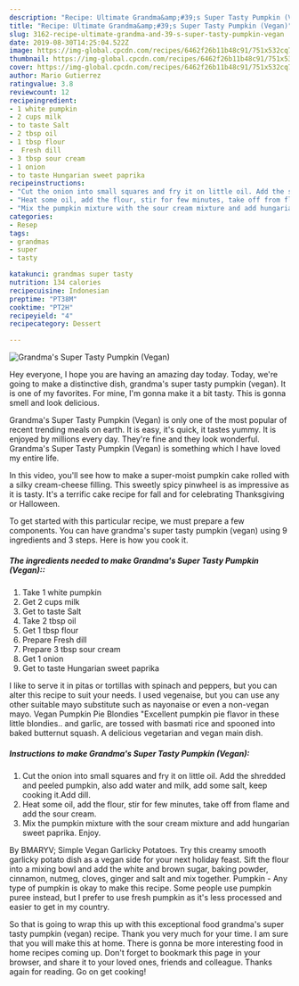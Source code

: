 ```yaml
---
description: "Recipe: Ultimate Grandma&amp;#39;s Super Tasty Pumpkin (Vegan)"
title: "Recipe: Ultimate Grandma&amp;#39;s Super Tasty Pumpkin (Vegan)"
slug: 3162-recipe-ultimate-grandma-and-39-s-super-tasty-pumpkin-vegan
date: 2019-08-30T14:25:04.522Z
image: https://img-global.cpcdn.com/recipes/6462f26b11b48c91/751x532cq70/grandmas-super-tasty-pumpkin-vegan-recipe-main-photo.jpg
thumbnail: https://img-global.cpcdn.com/recipes/6462f26b11b48c91/751x532cq70/grandmas-super-tasty-pumpkin-vegan-recipe-main-photo.jpg
cover: https://img-global.cpcdn.com/recipes/6462f26b11b48c91/751x532cq70/grandmas-super-tasty-pumpkin-vegan-recipe-main-photo.jpg
author: Mario Gutierrez
ratingvalue: 3.8
reviewcount: 12
recipeingredient:
- 1 white pumpkin
- 2 cups milk
- to taste Salt
- 2 tbsp oil
- 1 tbsp flour
-  Fresh dill
- 3 tbsp sour cream
- 1 onion
- to taste Hungarian sweet paprika
recipeinstructions:
- "Cut the onion into small squares and fry it on little oil. Add the shredded and peeled pumpkin, also add water and milk, add some salt, keep cooking it.Add dill."
- "Heat some oil, add the flour, stir for few minutes, take off from flame and add the sour cream."
- "Mix the pumpkin mixture with the sour cream mixture and add hungarian sweet paprika. Enjoy."
categories:
- Resep
tags:
- grandmas
- super
- tasty

katakunci: grandmas super tasty
nutrition: 134 calories
recipecuisine: Indonesian
preptime: "PT38M"
cooktime: "PT2H"
recipeyield: "4"
recipecategory: Dessert

---
```



![Grandma&#39;s Super Tasty Pumpkin (Vegan)](https://img-global.cpcdn.com/recipes/6462f26b11b48c91/751x532cq70/grandmas-super-tasty-pumpkin-vegan-recipe-main-photo.jpg)

Hey everyone, I hope you are having an amazing day today. Today, we're going to make a distinctive dish, grandma&#39;s super tasty pumpkin (vegan). It is one of my favorites. For mine, I'm gonna make it a bit tasty. This is gonna smell and look delicious.

Grandma&#39;s Super Tasty Pumpkin (Vegan) is only one of the most popular of recent trending meals on earth. It is easy, it's quick, it tastes yummy. It is enjoyed by millions every day. They're fine and they look wonderful. Grandma&#39;s Super Tasty Pumpkin (Vegan) is something which I have loved my entire life.

In this video, you&#39;ll see how to make a super-moist pumpkin cake rolled with a silky cream-cheese filling. This sweetly spicy pinwheel is as impressive as it is tasty. It&#39;s a terrific cake recipe for fall and for celebrating Thanksgiving or Halloween.


To get started with this particular recipe, we must prepare a few components. You can have grandma&#39;s super tasty pumpkin (vegan) using 9 ingredients and 3 steps. Here is how you cook it.

##### The ingredients needed to make Grandma&#39;s Super Tasty Pumpkin (Vegan)::

1. Take 1 white pumpkin
1. Get 2 cups milk
1. Get to taste Salt
1. Take 2 tbsp oil
1. Get 1 tbsp flour
1. Prepare  Fresh dill
1. Prepare 3 tbsp sour cream
1. Get 1 onion
1. Get to taste Hungarian sweet paprika


I like to serve it in pitas or tortillas with spinach and peppers, but you can alter this recipe to suit your needs. I used vegenaise, but you can use any other suitable mayo substitute such as nayonaise or even a non-vegan mayo. Vegan Pumpkin Pie Blondies &#34;Excellent pumpkin pie flavor in these little blondies.. and garlic, are tossed with basmati rice and spooned into baked butternut squash. A delicious vegetarian and vegan main dish. 

##### Instructions to make Grandma&#39;s Super Tasty Pumpkin (Vegan):

1. Cut the onion into small squares and fry it on little oil. Add the shredded and peeled pumpkin, also add water and milk, add some salt, keep cooking it.Add dill.
1. Heat some oil, add the flour, stir for few minutes, take off from flame and add the sour cream.
1. Mix the pumpkin mixture with the sour cream mixture and add hungarian sweet paprika. Enjoy.


By BMARYV; Simple Vegan Garlicky Potatoes. Try this creamy smooth garlicky potato dish as a vegan side for your next holiday feast. Sift the flour into a mixing bowl and add the white and brown sugar, baking powder, cinnamon, nutmeg, cloves, ginger and salt and mix together. Pumpkin - Any type of pumpkin is okay to make this recipe. Some people use pumpkin puree instead, but I prefer to use fresh pumpkin as it&#39;s less processed and easier to get in my country. 

So that is going to wrap this up with this exceptional food grandma&#39;s super tasty pumpkin (vegan) recipe. Thank you very much for your time. I am sure that you will make this at home. There is gonna be more interesting food in home recipes coming up. Don't forget to bookmark this page in your browser, and share it to your loved ones, friends and colleague. Thanks again for reading. Go on get cooking!

